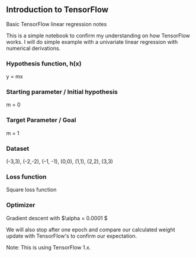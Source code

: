 ## Introduction to TensorFlow

Basic TensorFlow linear regression notes

This is a simple notebook to confirm my understanding on how TensorFlow works. I will do simple example with a univariate linear regression with numerical derivations. 

### Hypothesis function, h(x)
y = mx



### Starting parameter / Initial hypothesis 
m = 0 <br>


### Target Parameter / Goal
m = 1

### Dataset 
(-3,3), (-2,-2), (-1, -1), (0,0), (1,1), (2,2), (3,3)

### Loss function
Square loss function<br>

### Optimizer 
Gradient descent with $\alpha = 0.0001 $


We will also stop after one epoch and compare our calculated weight update with TensorFlow's to confirm our expectation. 

Note: This is using TensorFlow 1.x. 

